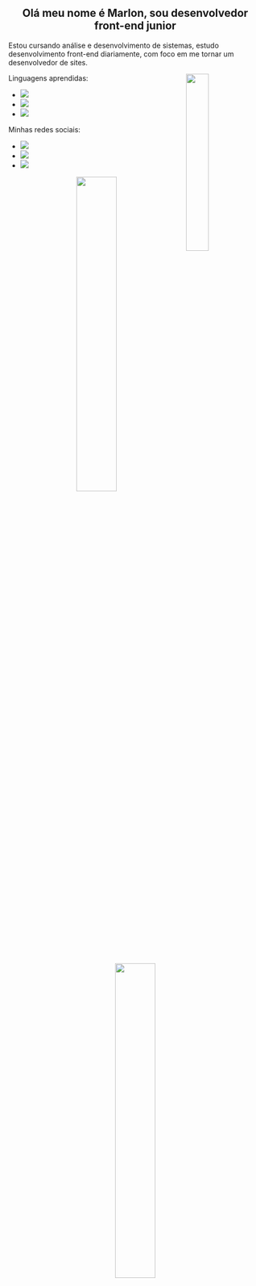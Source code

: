 <h2  align="center">Olá meu nome é Marlon, sou desenvolvedor front-end junior</h2>
<p>
Estou cursando análise e desenvolvimento de sistemas, estudo desenvolvimento front-end diariamente, com foco em me tornar um desenvolvedor de sites.
</p>
    <img width="30%" src="https://cdn.pixabay.com/photo/2017/09/01/00/16/png-2702697_1280.png" align="right";>
<div>
Linguagens aprendidas:
<ul>
<li><img src="https://img.shields.io/badge/HTML-grey?&logo=html5&logoColor=A3BCBC"></li>
<li><img src="https://img.shields.io/badge/CSS-4E5E82?&logo=css3&logoColor=green"></li>
<li><img src="https://img.shields.io/badge/PYTHON-blue?&logo=python&logoColor=yellow"></li>
</ul>
</div>

<div>
Minhas redes sociais:
<ul>
<li><a href="https://www.linkedin.com/in/marlonlacio/" target="_blank">
<img src="https://img.shields.io/badge/LINKEDIN-0077B5?&logo=linkedin&logoColor=A3BCBC" target="_blank">
</a></li>
<li><a href="https://instagram.com/marlonlacio/" target="_blank">
<img src="https://img.shields.io/badge/INSTAGRAM-E4405F?&logo=instagram&logoColor=A3BCBC" target="_blank">
</a></li>
  <li><a href="https://codepen.io/marlon-lacio" target="_blank">
<img src="https://img.shields.io/badge/CODEPEN-E4405F?&logo=codepen&logoColor=A3BCBC" target="_blank">
</a></li>
</ul>
</div>


<div  align="center">
<a href="https://github.com/marlonlacio" target="_blank">
<img src="https://github-readme-stats.vercel.app/api?username=marlonlacio&show_icons=true&bg_color=DEG,4E5E82,00081A&text_color=A3BCBC&icon_color=A3BCBC&title_color=B9B3CB&hide_border=true&border_radius=20" width="40%" target="_blank"></a>
<a href="https://github.com/marlonlacio" target="_blank">
<img src="https://github-readme-stats.vercel.app/api/top-langs/?username=marlonlacio&show_icons=true&bg_color=DEG,4E5E82,00081A&text_color=A3BCBC&icon_color=A3BCBC&title_color=B9B3CB&hide_border=true&border_radius=20" width="40%" target="_blank"></a>
</div>

